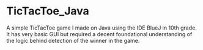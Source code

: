 # TicTacToe_Java
A simple TicTacToe game I made on Java using the IDE BlueJ in 10th grade. It has very basic GUI but required a decent foundational understanding of the logic behind detection of the winner in the game.
